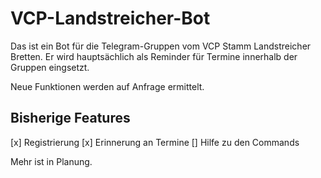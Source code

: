 # VCP-Landstreicher-Bot

Das ist ein Bot für die Telegram-Gruppen vom VCP Stamm Landstreicher Bretten. Er wird hauptsächlich als Reminder für Termine innerhalb der Gruppen eingsetzt.

Neue Funktionen werden auf Anfrage ermittelt.

## Bisherige Features

[x] Registrierung
[x] Erinnerung an Termine
[] Hilfe zu den Commands

Mehr ist in Planung.

